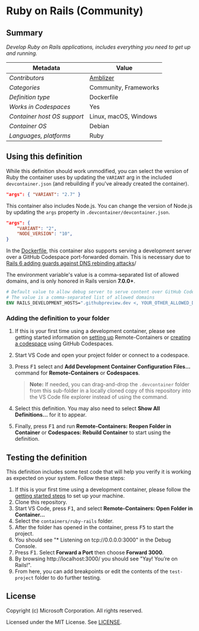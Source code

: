 # Ruby on Rails (Community)

## Summary

_Develop Ruby on Rails applications, includes everything you need to get up and running._

| Metadata                    | Value                 |
| --------------------------- | --------------------- |
| _Contributors_              | [Amblizer][la]        |
| _Categories_                | Community, Frameworks |
| _Definition type_           | Dockerfile            |
| _Works in Codespaces_       | Yes                   |
| _Container host OS support_ | Linux, macOS, Windows |
| _Container OS_              | Debian                |
| _Languages, platforms_      | Ruby                  |

## Using this definition

While this definition should work unmodified, you can select the version of Ruby the container uses by updating the `VARIANT` arg in the included `devcontainer.json` (and rebuilding if you've already created the container).

```json
"args": { "VARIANT": "2.7" }
```

This container also includes Node.js. You can change the version of Node.js by updating the `args` property in `.devcontainer/devcontainer.json`.

```json
"args": {
    "VARIANT": "2",
    "NODE_VERSION": "10",
}
```

In the [Dockerfile](./.devcontainer/Dockerfile), this container also supports serving a development server over a GitHub Codespace port-forwarded domain. This is necessary due to [Rails 6 adding guards against DNS rebinding attacks](https://blog.saeloun.com/2019/10/31/rails-6-adds-guard-against-dns-rebinding-attacks.html)/

The environment variable's value is a comma-separated list of allowed domains, and is only honored in Rails version **7.0.0+**.

```dockerfile
# Default value to allow debug server to serve content over GitHub Codespace's port forwarding service
# The value is a comma-separated list of allowed domains
ENV RAILS_DEVELOPMENT_HOSTS=".githubpreview.dev <, YOUR_OTHER_ALLOWED_DOMAIN(S), ...>"
```

### Adding the definition to your folder

1. If this is your first time using a development container, please see getting started information on [setting up](https://aka.ms/vscode-remote/containers/getting-started) Remote-Containers or [creating a codespace](https://aka.ms/ghcs-open-codespace) using GitHub Codespaces.

2. Start VS Code and open your project folder or connect to a codespace.

3. Press <kbd>F1</kbd> select and **Add Development Container Configuration Files...** command for **Remote-Containers** or **Codespaces**.

   > **Note:** If needed, you can drag-and-drop the `.devcontainer` folder from this sub-folder in a locally cloned copy of this repository into the VS Code file explorer instead of using the command.

4. Select this definition. You may also need to select **Show All Definitions...** for it to appear.

5. Finally, press <kbd>F1</kbd> and run **Remote-Containers: Reopen Folder in Container** or **Codespaces: Rebuild Container** to start using the definition.

## Testing the definition

This definition includes some test code that will help you verify it is working as expected on your system. Follow these steps:

1. If this is your first time using a development container, please follow the [getting started steps](https://aka.ms/vscode-remote/containers/getting-started) to set up your machine.
2. Clone this repository.
3. Start VS Code, press <kbd>F1</kbd>, and select **Remote-Containers: Open Folder in Container...**
4. Select the `containers/ruby-rails` folder.
5. After the folder has opened in the container, press <kbd>F5</kbd> to start the project.
6. You should see "\* Listening on tcp://0.0.0.0:3000" in the Debug Console.
7. Press <kbd>F1</kbd>. Select **Forward a Port** then choose **Forward 3000**.
8. By browsing http://localhost:3000/ you should see "Yay! You’re on Rails!".
9. From here, you can add breakpoints or edit the contents of the `test-project` folder to do further testing.

## License

Copyright (c) Microsoft Corporation. All rights reserved.

Licensed under the MIT License. See [LICENSE](https://github.com/microsoft/vscode-dev-containers/blob/main/LICENSE).

<!-- links -->

[la]: https://code.mzhao.page/
